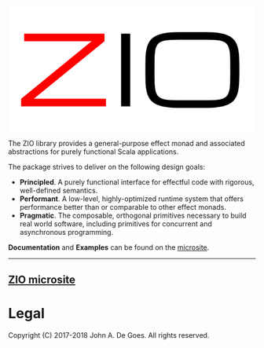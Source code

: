 <img src="ZIO.svg" alt="ZIO" align="middle">

The ZIO library provides a general-purpose effect monad and associated abstractions for purely functional Scala applications.

The package strives to deliver on the following design goals:

 - **Principled**. A purely functional interface for effectful code with rigorous, well-defined semantics.
 - **Performant**. A low-level, highly-optimized runtime system that offers performance better than or comparable to other effect monads.
 - **Pragmatic**. The composable, orthogonal primitives necessary to build real world software, including primitives for concurrent and asynchronous programming.

**Documentation** and **Examples** can be found on the [microsite](https://scalaz.github.io/scalaz-zio/).

---
[ZIO microsite](https://scalaz.github.io/scalaz-zio/)
---

# Legal

Copyright (C) 2017-2018 John A. De Goes. All rights reserved.

